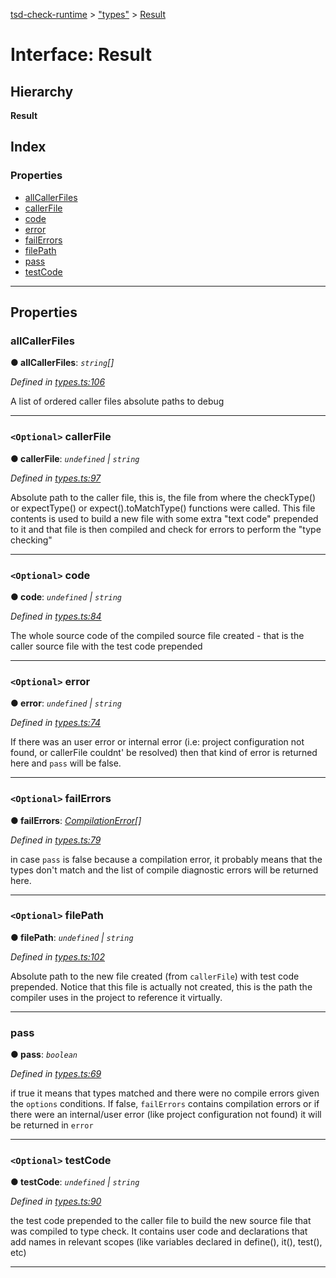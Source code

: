 [tsd-check-runtime](../README.md) > ["types"](../modules/_types_.md) > [Result](../interfaces/_types_.result.md)

# Interface: Result

## Hierarchy

**Result**

## Index

### Properties

* [allCallerFiles](_types_.result.md#allcallerfiles)
* [callerFile](_types_.result.md#callerfile)
* [code](_types_.result.md#code)
* [error](_types_.result.md#error)
* [failErrors](_types_.result.md#failerrors)
* [filePath](_types_.result.md#filepath)
* [pass](_types_.result.md#pass)
* [testCode](_types_.result.md#testcode)

---

## Properties

<a id="allcallerfiles"></a>

###  allCallerFiles

**● allCallerFiles**: *`string`[]*

*Defined in [types.ts:106](https://github.com/cancerberoSgx/tsd-check-runtime/blob/26cd25a/src/types.ts#L106)*

A list of ordered caller files absolute paths to debug

___
<a id="callerfile"></a>

### `<Optional>` callerFile

**● callerFile**: *`undefined` \| `string`*

*Defined in [types.ts:97](https://github.com/cancerberoSgx/tsd-check-runtime/blob/26cd25a/src/types.ts#L97)*

Absolute path to the caller file, this is, the file from where the checkType() or expectType() or expect().toMatchType() functions were called. This file contents is used to build a new file with some extra "text code" prepended to it and that file is then compiled and check for errors to perform the "type checking"

___
<a id="code"></a>

### `<Optional>` code

**● code**: *`undefined` \| `string`*

*Defined in [types.ts:84](https://github.com/cancerberoSgx/tsd-check-runtime/blob/26cd25a/src/types.ts#L84)*

The whole source code of the compiled source file created - that is the caller source file with the test code prepended

___
<a id="error"></a>

### `<Optional>` error

**● error**: *`undefined` \| `string`*

*Defined in [types.ts:74](https://github.com/cancerberoSgx/tsd-check-runtime/blob/26cd25a/src/types.ts#L74)*

If there was an user error or internal error (i.e: project configuration not found, or callerFile couldnt' be resolved) then that kind of error is returned here and `pass` will be false.

___
<a id="failerrors"></a>

### `<Optional>` failErrors

**● failErrors**: *[CompilationError](_types_.compilationerror.md)[]*

*Defined in [types.ts:79](https://github.com/cancerberoSgx/tsd-check-runtime/blob/26cd25a/src/types.ts#L79)*

in case `pass` is false because a compilation error, it probably means that the types don't match and the list of compile diagnostic errors will be returned here.

___
<a id="filepath"></a>

### `<Optional>` filePath

**● filePath**: *`undefined` \| `string`*

*Defined in [types.ts:102](https://github.com/cancerberoSgx/tsd-check-runtime/blob/26cd25a/src/types.ts#L102)*

Absolute path to the new file created (from `callerFile`) with test code prepended. Notice that this file is actually not created, this is the path the compiler uses in the project to reference it virtually.

___
<a id="pass"></a>

###  pass

**● pass**: *`boolean`*

*Defined in [types.ts:69](https://github.com/cancerberoSgx/tsd-check-runtime/blob/26cd25a/src/types.ts#L69)*

if true it means that types matched and there were no compile errors given the `options` conditions. If false, `failErrors` contains compilation errors or if there were an internal/user error (like project configuration not found) it will be returned in `error`

___
<a id="testcode"></a>

### `<Optional>` testCode

**● testCode**: *`undefined` \| `string`*

*Defined in [types.ts:90](https://github.com/cancerberoSgx/tsd-check-runtime/blob/26cd25a/src/types.ts#L90)*

the test code prepended to the caller file to build the new source file that was compiled to type check. It contains user code and declarations that add names in relevant scopes (like variables declared in define(), it(), test(), etc)

___

